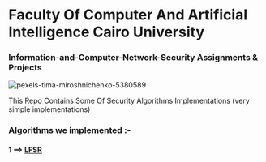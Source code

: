 # Faculty Of Computer And Artificial Intelligence Cairo University
### Information-and-Computer-Network-Security Assignments & Projects 

![pexels-tima-miroshnichenko-5380589](https://user-images.githubusercontent.com/62524855/140998263-b1ebe31c-1f54-4f9d-9ee0-7da5afd00892.jpg)

This Repo Contains Some Of Security Algorithms Implementations (very simple implementations)


### Algorithms we implemented :-
#### 1 ==>  [LFSR](https://github.com/mmsaeed509/Information-and-Computer-Network-Security/tree/main/LFSR_Mahmoud-20180261_Omar-20180173_Hashem-20180326)


